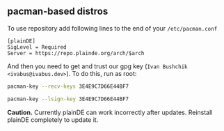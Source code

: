 
## pacman-based distros

To use repository add following lines to the end of your `/etc/pacman.conf`

```
[plainDE]                                                                       
SigLevel = Required                                                             
Server = https://repo.plainde.org/arch/$arch 
```

And then you need to get and trust our gpg key (`Ivan Bushchik <ivabus@ivabus.dev>`). To do this, run as root:

```sh
pacman-key --recv-keys 3E4E9C7D66E44BF7

pacman-key --lsign-key 3E4E9C7D66E44BF7
```

**Caution.** Currently plainDE can work incorrectly after updates. Reinstall plainDE completely to update it.

